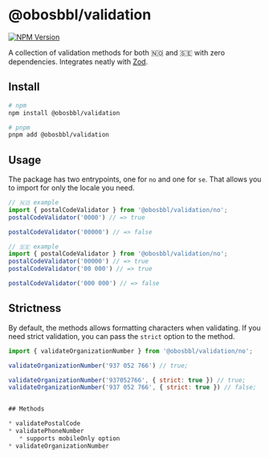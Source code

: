 # @obosbbl/validation

[![NPM Version](https://img.shields.io/npm/v/%40obosbbl%2Fvalidation)](https://www.npmjs.com/package/@obosbbl/validation)


A collection of validation methods for both 🇳🇴 and 🇸🇪 with zero dependencies. Integrates neatly with [Zod](https://github.com/colinhacks/zod).

## Install

```sh
# npm
npm install @obosbbl/validation

# pnpm
pnpm add @obosbbl/validation
```

## Usage

The package has two entrypoints, one for `no` and one for `se`. That allows you to import for only the locale you need.


```js
// 🇳🇴 example
import { postalCodeValidator } from '@obosbbl/validation/no';
postalCodeValidator('0000') // => true

postalCodeValidator('00000') // => false

// 🇸🇪 example
import { postalCodeValidator } from '@obosbbl/validation/no';
postalCodeValidator('00000') // => true
postalCodeValidator('00 000') // => true

postalCodeValidator('000 000') // => false
```

## Strictness

By default, the methods allows formatting characters when validating. If you need strict validation, you can pass the `strict` option to the method.

```js
import { validateOrganizationNumber } from '@obosbbl/validation/no';

validateOrganizationNumber('937 052 766') // true;

validateOrganizationNumber('937052766', { strict: true }) // true;
validateOrganizationNumber('937 052 766', { strict: true }) // false;
```

```js

## Methods

* validatePostalCode
* validatePhoneNumber
   * supports mobileOnly option
* validateOrganizationNumber
